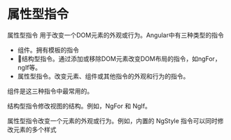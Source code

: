 # 属性型指令

属性型指令 用于改变一个DOM元素的外观或行为。Angular中有三种类型的指令

- 组件。拥有模板的指令
- 结构型指令。通过添加或移除DOM元素改变DOM布局的指令，如ngFor，ngIf等。
- 属性型指令。改变元素、组件或其他指令的外观和行为的指令。

组件是这三种指令中最常用的。

结构型指令修改视图的结构。例如，NgFor 和 NgIf。

属性型指令改变一个元素的外观或行为。例如，内置的 NgStyle 指令可以同时修改元素的多个样式
